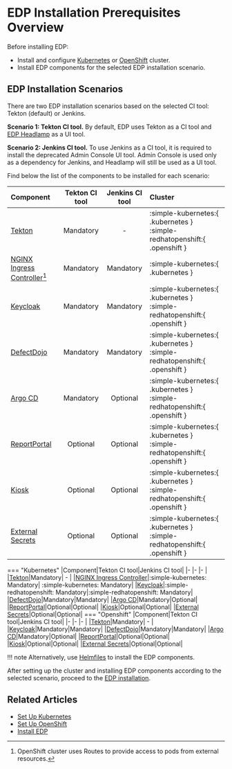 # EDP Installation Prerequisites Overview

Before installing EDP:

* Install and configure [Kubernetes](kubernetes-cluster-settings.md) or [OpenShift](openshift-cluster-settings.md) cluster.
* Install EDP components for the selected EDP installation scenario.

## EDP Installation Scenarios

There are two EDP installation scenarios based on the selected CI tool: Tekton (default) or Jenkins.

**Scenario 1: Tekton CI tool.** By default, EDP uses Tekton as a CI tool and [EDP Headlamp](../headlamp-user-guide/index.md) as a UI tool.

**Scenario 2: Jenkins CI tool.** To use Jenkins as a CI tool, it is required to install the deprecated Admin Console UI tool. Admin Console is used only as a dependency for Jenkins, and Headlamp will still be used as a UI tool.

Find below the list of the components to be installed for each scenario:

|Component|Tekton CI tool|Jenkins CI tool|Cluster|
|:-|:-:|:-:|:-|
|[Tekton](install-tekton.md)|Mandatory| - |:simple-kubernetes:{ .kubernetes } :simple-redhatopenshift:{ .openshift }|
|[NGINX Ingress Controller](install-ingress-nginx.md)[^1]| Mandatory|Mandatory|:simple-kubernetes:{ .kubernetes }|
|[Keycloak](install-keycloak.md)|Mandatory|Mandatory|:simple-kubernetes:{ .kubernetes } :simple-redhatopenshift:{ .openshift }|
|[DefectDojo](install-defectdojo.md)|Mandatory|Mandatory|:simple-kubernetes:{ .kubernetes } :simple-redhatopenshift:{ .openshift }|
|[Argo CD](install-argocd.md)|Mandatory|Optional|:simple-kubernetes:{ .kubernetes } :simple-redhatopenshift:{ .openshift }|
|[ReportPortal](install-reportportal.md)|Optional|Optional|:simple-kubernetes:{ .kubernetes } :simple-redhatopenshift:{ .openshift }|
|[Kiosk](install-kiosk.md)|Optional|Optional|:simple-kubernetes:{ .kubernetes } :simple-redhatopenshift:{ .openshift }|
|[External Secrets](external-secrets-operator-integration.md)|Optional|Optional|:simple-kubernetes:{ .kubernetes } :simple-redhatopenshift:{ .openshift }|

[^1]:
    OpenShift cluster uses Routes to provide access to pods from external resources.

=== "Kubernetes"
    |Component|Tekton CI tool|Jenkins CI tool|
    |- |- |- |
    |[Tekton](install-tekton.md)|Mandatory| - |
    |[NGINX Ingress Controller](install-ingress-nginx.md)|:simple-kubernetes: Mandatory| :simple-kubernetes: Mandatory|
    |[Keycloak](install-keycloak.md)|:simple-redhatopenshift: Mandatory|:simple-redhatopenshift: Mandatory|
    |[DefectDojo](install-defectdojo.md)|Mandatory|Mandatory|
    |[Argo CD](install-argocd.md)|Mandatory|Optional|
    |[ReportPortal](install-reportportal.md)|Optional|Optional|
    |[Kiosk](install-kiosk.md)|Optional|Optional|
    |[External Secrets](external-secrets-operator-integration.md)|Optional|Optional|
=== "Openshift"
    |Component|Tekton CI tool|Jenkins CI tool|
    |- |- |- |
    |[Tekton](install-tekton.md)|Mandatory| - |
    |[Keycloak](install-keycloak.md)|Mandatory|Mandatory|
    |[DefectDojo](install-defectdojo.md)|Mandatory|Mandatory|
    |[Argo CD](install-argocd.md)|Mandatory|Optional|
    |[ReportPortal](install-reportportal.md)|Optional|Optional|
    |[Kiosk](install-kiosk.md)|Optional|Optional|
    |[External Secrets](external-secrets-operator-integration.md)|Optional|Optional|


!!! note
    Alternatively, use [Helmfiles](install-via-helmfile.md#deploy-components) to install the EDP components.

After setting up the cluster and installing EDP components according to the selected scenario, proceed to the [EDP installation](install-edp.md).

## Related Articles

* [Set Up Kubernetes](kubernetes-cluster-settings.md)
* [Set Up OpenShift](openshift-cluster-settings.md)
* [Install EDP](install-edp.md)

